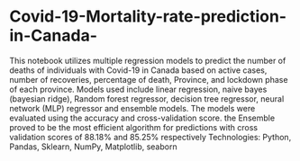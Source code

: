 # Covid-19-Mortality-rate-prediction-in-Canada-
This notebook utilizes multiple regression models  to predict the number of deaths of individuals with Covid-19 in Canada based on  active cases, number of recoveries, percentage of death, Province, and lockdown phase of each province. Models used include linear regression, naive bayes (bayesian ridge), Random forest regressor,  decision tree regressor, neural network (MLP) regressor and ensemble models. The models were evaluated using the accuracy and cross-validation score. the Ensemble proved to be the most efficient algorithm for predictions with cross validation scores of 88.18% and 85.25% respectively 
Technologies: Python, Pandas, Sklearn, NumPy, Matplotlib, seaborn  
